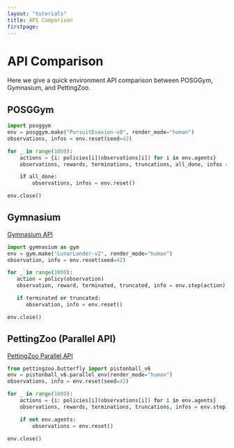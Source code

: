 ```yaml
---
layout: "tutorials"
title: API Comparison
firstpage:
---
```


# API Comparison

Here we give a quick environment API comparison between POSGGym, Gymnasium, and PettingZoo.

## POSGGym

```python
import posggym
env = posggym.make("PursuitEvasion-v0", render_mode="human")
observations, infos = env.reset(seed=42)

for _ in range(1000):
    actions = {i: policies[i](observations[i]) for i in env.agents}
    observations, rewards, terminations, truncations, all_done, infos = env.step(actions)

    if all_done:
        observations, infos = env.reset()

env.close()
```

## Gymnasium

[Gymnasium API](https://gymnasium.farama.org/)

```python
import gymnasium as gym
env = gym.make("LunarLander-v2", render_mode="human")
observation, info = env.reset(seed=42)

for _ in range(1000):
   action = policy(observation)
   observation, reward, terminated, truncated, info = env.step(action)

   if terminated or truncated:
      observation, info = env.reset()

env.close()
```

## PettingZoo (Parallel API)

[PettingZoo Parallel API](https://pettingzoo.farama.org/api/parallel/)

```python
from pettingzoo.butterfly import pistonball_v6
env = pistonball_v6.parallel_env(render_mode="human")
observations, info = env.reset(seed=42)

for _ in range(1000):
	actions = {i: policies[i](observations[i]) for i in env.agents}
	observations, rewards, terminations, truncations, infos = env.step(actions)

	if not env.agents:
		observations = env.reset()

env.close()
```
